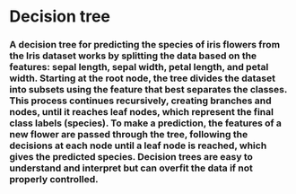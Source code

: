 # Decision tree

### A decision tree for predicting the species of iris flowers from the Iris dataset works by splitting the data based on the features: sepal length, sepal width, petal length, and petal width. Starting at the root node, the tree divides the dataset into subsets using the feature that best separates the classes. This process continues recursively, creating branches and nodes, until it reaches leaf nodes, which represent the final class labels (species). To make a prediction, the features of a new flower are passed through the tree, following the decisions at each node until a leaf node is reached, which gives the predicted species. Decision trees are easy to understand and interpret but can overfit the data if not properly controlled.
